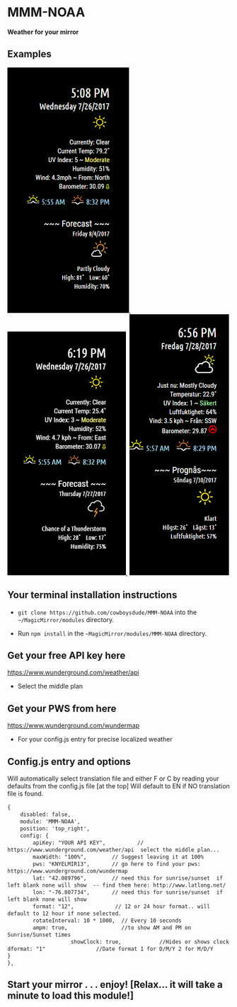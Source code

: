 # MMM-NOAA

**Weather for your mirror**

## Examples

![](fun.png), ![](c.png), ![](swedish.png)

## Your terminal installation instructions

* `git clone https://github.com/cowboysdude/MMM-NOAA` into the `~/MagicMirror/modules` directory.

* Run `npm install` in the `~MagicMirror/modules/MMM-NOAA` directory.

## Get your free API key here

https://www.wunderground.com/weather/api

* Select the middle plan

## Get your PWS from here

 https://www.wunderground.com/wundermap
 
 * For your config.js entry for precise localized weather 

## Config.js entry and options

Will automatically select translation file and either F or C by reading your defaults from the config.js file [at the top]
Will default to EN if NO translation file is found.

    {
        disabled: false,
        module: 'MMM-NOAA',
        position: 'top_right',
        config: {
            apiKey: "YOUR API KEY",          // https://www.wunderground.com/weather/api  select the middle plan... 
			maxWidth: "100%",        // Suggest leaving it at 100%
			pws: "KNYELMIR13",       // go here to find your pws: https://www.wunderground.com/wundermap
			lat: "42.089796",        // need this for sunrise/sunset  if left blank none will show  -- find them here: http://www.latlong.net/
			lon: "-76.807734",       // need this for sunrise/sunset  if left blank none will show
			format: "12",             // 12 or 24 hour format.. will default to 12 hour if none selected.
			rotateInterval: 10 * 1000,  // Every 10 seconds 
			ampm: true,                 //to show AM and PM on Sunrise/Sunset times
                        showClock: true,            //Hides or shows clock                                                                                       dformat: "1"                //Date format 1 for D/M/Y 2 for M/D/Y
	}
    },
	
## Start your mirror . . . enjoy!  [Relax... it will take a minute to load this module!]
